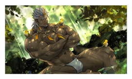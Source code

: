 ![Pasted image 20240827194419.png](https://github.com/SmallBlueWolf/smallbluewolf.github.io/blob/main/_static/2024-08-27-Test/Pasted%20image%2020240827194419.png)